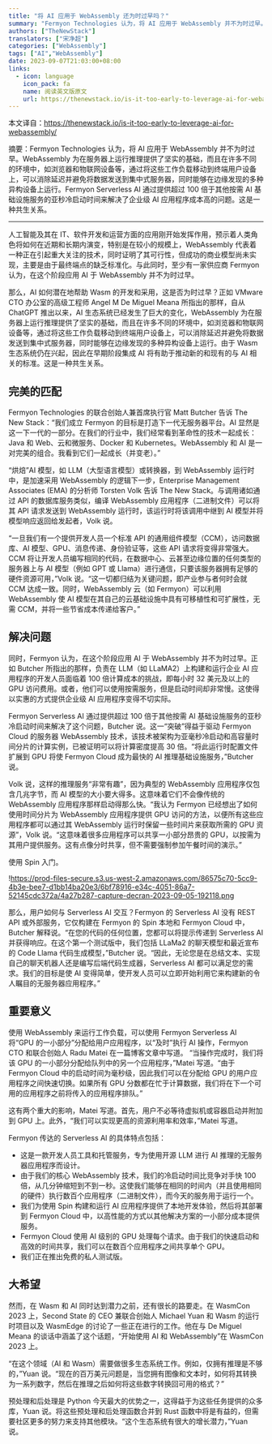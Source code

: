 ```yaml
---
title: "将 AI 应用于 WebAssembly 还为时过早吗？"
summary: "Fermyon Technologies 认为，将 AI 应用于 WebAssembly 并不为时过早。WebAssembly 为在服务器上运行推理提供了坚实的基础，而且在许多不同的环境中，如浏览器和物联网设备等，通过将这些工作负载移动到终端用户设备上，可以消除延迟并避免将数据发送到集中式服务器，同时能够在边缘发现的多种异构设备上运行。Fermyon Serverless AI 通过提供超过 100 倍于其他按需 AI 基础设施服务的亚秒冷启动时间来解决了企业级 AI 应用程序成本高的问题。这是一种共生关系。"
authors: ["TheNewStack"]
translators: ["宋净超"]
categories: ["WebAssembly"]
tags: ["AI","WebAssembly"]
date: 2023-09-07T21:03:00+08:00
links:
  - icon: language
    icon_pack: fa
    name: 阅读英文版原文
    url: https://thenewstack.io/is-it-too-early-to-leverage-ai-for-webassembly/
---
```


本文译自：<https://thenewstack.io/is-it-too-early-to-leverage-ai-for-webassembly/>

摘要：Fermyon Technologies 认为，将 AI 应用于 WebAssembly 并不为时过早。WebAssembly 为在服务器上运行推理提供了坚实的基础，而且在许多不同的环境中，如浏览器和物联网设备等，通过将这些工作负载移动到终端用户设备上，可以消除延迟并避免将数据发送到集中式服务器，同时能够在边缘发现的多种异构设备上运行。Fermyon Serverless AI 通过提供超过 100 倍于其他按需 AI 基础设施服务的亚秒冷启动时间来解决了企业级 AI 应用程序成本高的问题。这是一种共生关系。

---

人工智能及其在 IT、软件开发和运营方面的应用刚开始发挥作用，预示着人类角色将如何在近期和长期内演变，特别是在较小的规模上，WebAssembly 代表着一种正在引起重大关注的技术，同时证明了其可行性，但成功的商业模型尚未实现，主要是由于最终端点的缺乏标准化。与此同时，至少有一家供应商 Fermyon 认为，在这个阶段应用 AI 于 WebAssembly 并不为时过早。

那么，AI 如何潜在地帮助 Wasm 的开发和采用，这是否为时过早？正如 VMware CTO 办公室的高级工程师 Angel M De Miguel Meana 所指出的那样，自从 ChatGPT 推出以来，AI 生态系统已经发生了巨大的变化，WebAssembly 为在服务器上运行推理提供了坚实的基础，而且在许多不同的环境中，如浏览器和物联网设备等，通过将这些工作负载移动到终端用户设备上，可以消除延迟并避免将数据发送到集中式服务器，同时能够在边缘发现的多种异构设备上运行。由于 Wasm 生态系统仍在兴起，因此在早期阶段集成 AI 将有助于推动新的和现有的与 AI 相关的标准。这是一种共生关系。

## 完美的匹配

Fermyon Technologies 的联合创始人兼首席执行官 Matt Butcher 告诉 The New Stack：“我们成立 Fermyon 的目标是打造下一代无服务器平台。AI 显然是这一下一代的一部分。在我们的行业中，我们经常看到革命性的技术一起成长：Java 和 Web、云和微服务、Docker 和 Kubernetes。WebAssembly 和 AI 是一对完美的组合。我看到它们一起成长（并变老）。”

“烘焙”AI 模型，如 LLM（大型语言模型）或转换器，到 WebAssembly 运行时中，是加速采用 WebAssembly 的逻辑下一步，Enterprise Management Associates (EMA) 的分析师 Torsten Volk 告诉 The New Stack。与调用诸如通过 API 的数据库服务类似，编译 WebAssembly 应用程序（二进制文件）可以将其 API 请求发送到 WebAssembly 运行时，该运行时将该调用中继到 AI 模型并将模型响应返回给发起者，Volk 说。

“一旦我们有一个提供开发人员一个标准 API 的通用组件模型（CCM），访问数据库、AI 模型、GPU、消息传递、身份验证等，这些 API 请求将变得非常强大。CCM 将让开发人员编写相同的代码，在数据中心、云甚至边缘位置的任何类型的服务器上与 AI 模型（例如 GPT 或 Llama）进行通信，只要该服务器拥有足够的硬件资源可用，”Volk 说。“这一切都归结为关键问题，即产业参与者何时会就 CCM 达成一致。同时，WebAssembly 云（如 Fermyon）可以利用 WebAssembly 使 AI 模型在其自己的云基础设施中具有可移植性和可扩展性，无需 CCM，并将一些节省成本传递给客户。”

## 解决问题

同时，Fermyon 认为，在这个阶段应用 AI 于 WebAssembly 并不为时过早。正如 Butcher 所指出的那样，负责在 LLM（如 LLaMA2）上构建和运行企业 AI 应用程序的开发人员面临着 100 倍计算成本的挑战，即每小时 32 美元及以上的 GPU 访问费用。或者，他们可以使用按需服务，但是启动时间却非常慢。这使得以实惠的方式提供企业级 AI 应用程序变得不切实际。

Fermyon Serverless AI 通过提供超过 100 倍于其他按需 AI 基础设施服务的亚秒冷启动时间来解决了这个问题，Butcher 说。这一“突破”得益于驱动 Fermyon Cloud 的服务器 WebAssembly 技术，该技术被架构为亚毫秒冷启动和高容量时间分片的计算实例，已被证明可以将计算密度提高 30 倍。“将此运行时配置文件扩展到 GPU 将使 Fermyon Cloud 成为最快的 AI 推理基础设施服务，”Butcher 说。

Volk 说，这样的推理服务“非常有趣”，因为典型的 WebAssembly 应用程序仅包含几兆字节，而 AI 模型的大小要大得多。这意味着它们不会像传统的 WebAssembly 应用程序那样启动得那么快。“我认为 Fermyon 已经想出了如何使用时间分片为 WebAssembly 应用程序提供 GPU 访问的方法，以便所有这些应用程序都可以通过其 WebAssembly 运行时保留一些时间片来获取所需的 GPU 资源”，Volk 说。“这意味着很多应用程序可以共享一小部分昂贵的 GPU，以按需为其用户提供服务。这有点像分时共享，但不需要强制参加午餐时间的演示。”

使用 Spin 入门。

!https://prod-files-secure.s3.us-west-2.amazonaws.com/86575c70-5cc9-4b3e-bee7-d1bb14ba20e3/6bf78916-e34c-4051-86a7-52145cdc372a/4a27b287-capture-decran-2023-09-05-192118.png

那么，用户如何与 Serverless AI 交互？Fermyon 的 Serverless AI 没有 REST API 或外部服务，它仅构建在 Fermyon 的 Spin 本地和 Fermyon Cloud 中，Butcher 解释说。“在您的代码的任何位置，您都可以将提示传递到 Serverless AI 并获得响应。在这个第一个测试版中，我们包括 LLaMa2 的聊天模型和最近宣布的 Code Llama 代码生成模型，”Butcher 说。“因此，无论您是在总结文本、实现自己的聊天机器人还是编写后端代码生成器，Serverless AI 都可以满足您的需求。我们的目标是使 AI 变得简单，使开发人员可以立即开始利用它来构建新的令人瞩目的无服务器应用程序。”

## 重要意义

使用 WebAssembly 来运行工作负载，可以使用 Fermyon Serverless AI 将“GPU 的一小部分”分配给用户应用程序，以“及时”执行 AI 操作，Fermyon CTO 和联合创始人 Radu Matei 在一篇博客文章中写道。 “当操作完成时，我们将该 GPU 的一小部分分配给队列中的另一个应用程序，”Matei 写道。“由于 Fermyon Cloud 中的启动时间为毫秒级，因此我们可以在分配给 GPU 的用户应用程序之间快速切换。如果所有 GPU 分数都在忙于计算数据，我们将在下一个可用的应用程序之前将传入的应用程序排队。”

这有两个重大的影响，Matei 写道。首先，用户不必等待虚拟机或容器启动并附加到 GPU 上。此外，“我们可以实现更高的资源利用率和效率，”Matei 写道。

Fermyon 传达的 Serverless AI 的具体特点包括：

- 这是一款开发人员工具和托管服务，专为使用开源 LLM 进行 AI 推理的无服务器应用程序而设计。
- 由于我们的核心 WebAssembly 技术，我们的冷启动时间比竞争对手快 100 倍，从几分钟缩短到不到一秒。这使我们能够在相同的时间内（并且使用相同的硬件）执行数百个应用程序（二进制文件），而今天的服务用于运行一个。
- 我们为使用 Spin 构建和运行 AI 应用程序提供了本地开发体验，然后将其部署到 Fermyon Cloud 中，以高性能的方式以其他解决方案的一小部分成本提供服务。
- Fermyon Cloud 使用 AI 级别的 GPU 处理每个请求。由于我们的快速启动和高效的时间共享，我们可以在数百个应用程序之间共享单个 GPU。
- 我们正在推出免费的私人测试版。

## 大希望

然而，在 Wasm 和 AI 同时达到潜力之前，还有很长的路要走。在 WasmCon 2023 上，Second State 的 CEO 兼联合创始人 Michael Yuan 和 Wasm 的运行时项目以及 WasmEdge 的讨论了一些正在进行的工作。他在与 De Miguel Meana 的谈话中涵盖了这个话题，“开始使用 AI 和 WebAssembly”在 WasmCon 2023 上。

“在这个领域（AI 和 Wasm）需要做很多生态系统工作。例如，仅拥有推理是不够的，”Yuan 说。“现在的百万美元问题是，当您拥有图像和文本时，如何将其转换为一系列数字，然后在推理之后如何将这些数字转换回可用的格式？”

预处理和后处理是 Python 今天最大的优势之一，这得益于为这些任务提供的众多库，Yuan 说。将这些预处理和后处理函数合并到 Rust 函数中将是有益的，但需要社区更多的努力来支持其他模块。“这个生态系统有很大的增长潜力，”Yuan 说。
